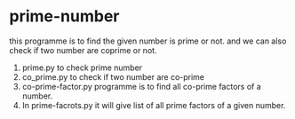 # prime-number

this programme is to find the given number is prime or not.
and we can also check if two number are coprime or not.
1. prime.py to check prime number
2. co_prime.py to check if two number are co-prime
3. co-prime-factor.py programme is to find all co-prime factors of a number. 
4. In prime-facrots.py it will give list of all prime factors of a given number. 
